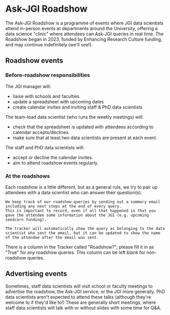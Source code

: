 # Ask-JGI Roadshow

The Ask-JGI Roadshow is a programme of events where JGI data scientists attend in-person events at departments around the University, offering a data science "clinic" where attendees can Ask-JGI queries in real time.
The Roadshow began in 2023, funded by Enhancing Research Culture funding, and may continue indefinitely (we'll see!).

## Roadshow events

### Before-roadshow responsibilities
The JGI manager will:
- liaise with schools and faculties 
- update a spreadsheet with upcoming dates
- create calendar invites and inviting staff & PhD data scientists

The team-lead data scientist (who runs the weekly meetings) will:
- check that the spreadsheet is updated with attendees according to calendar accepts/declines.
- make sure that at least two data scientists are present at each event.

The staff and PhD data scientists will:
- accept or decline the calendar invites.
- aim to attend roadshow events regularly.

### At the roadshows
Each roadshow is a little different, but as a general rule, we try to pair up attendees with a data scientist who can answer their question(s).

```{warning} Send an email after every query!
We keep track of our roadshow queries by sending out a summary email including any next steps at the end of every query. 
This is important to record, even if all that happened is that you gave the attendee some information about the JGI (e.g. upcoming seedcorn funding).

The tracker will automatically show the query as belonging to the data scientist who sent the email, but it can be updated to show the name of the attendee after the email was sent.
```

There is a column in the Tracker called "Roadshow?"; please fill it in as "True" for any roadshow queries.
This column can be left blank for non-roadshow queries.

## Advertising events

Sometimes, staff data scientists will visit school or faculty meetings to advertise the roadshow, the Ask-JGI service, or the JGI more generally. 
PhD data scientists aren't expected to attend these talks (although they're welcome to if they'd like to!)
These are generally short meetings, where staff data scientists will talk with or without slides with some time for Q&A.
